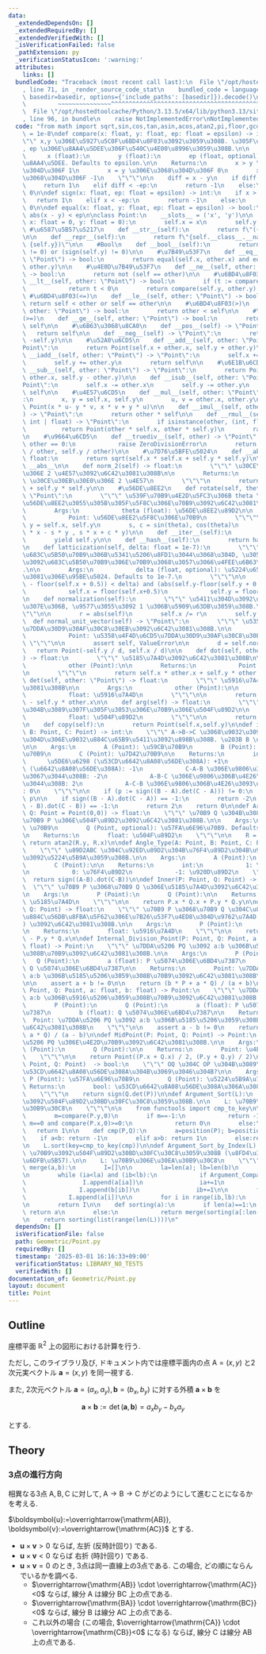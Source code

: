 ```yaml
---
data:
  _extendedDependsOn: []
  _extendedRequiredBy: []
  _extendedVerifiedWith: []
  _isVerificationFailed: false
  _pathExtension: py
  _verificationStatusIcon: ':warning:'
  attributes:
    links: []
  bundledCode: "Traceback (most recent call last):\n  File \"/opt/hostedtoolcache/Python/3.13.5/x64/lib/python3.13/site-packages/onlinejudge_verify/documentation/build.py\"\
    , line 71, in _render_source_code_stat\n    bundled_code = language.bundle(stat.path,\
    \ basedir=basedir, options={'include_paths': [basedir]}).decode()\n          \
    \         ~~~~~~~~~~~~~~~^^^^^^^^^^^^^^^^^^^^^^^^^^^^^^^^^^^^^^^^^^^^^^^^^^^^^^^^^^^^^^^^^^\n\
    \  File \"/opt/hostedtoolcache/Python/3.13.5/x64/lib/python3.13/site-packages/onlinejudge_verify/languages/python.py\"\
    , line 96, in bundle\n    raise NotImplementedError\nNotImplementedError\n"
  code: "from math import sqrt,sin,cos,tan,asin,acos,atan2,pi,floor,gcd\n\nepsilon\
    \ = 1e-8\ndef compare(x: float, y: float, ep: float = epsilon) -> int:\n    \"\
    \"\" x,y \u306E\u5927\u5C0F\u6BD4\u8F03\u3092\u3059\u308B. \u305F\u3060\u3057\
    , ep \u306E\u8AA4\u5DEE\u306F\u540C\u4E00\u8996\u3059\u308B.\n\n    Args:\n  \
    \      x (float):\n        y (float):\n        ep (float, optional): \u8A31\u5BB9\
    \u8AA4\u5DEE. Defaults to epsilon.\n\n    Returns:\n        x > y \u306E\u3068\
    \u304D\u306F 1\n        x = y \u306E\u3068\u304D\u306F 0\n        x < y \u306E\
    \u3068\u304D\u306F -1\n    \"\"\"\n\n    diff = x - y\n    if diff > ep:\n   \
    \     return 1\n    elif diff < -ep:\n        return -1\n    else:\n        return\
    \ 0\n\ndef sign(x: float, ep: float = epsilon) -> int:\n    if x > ep:\n     \
    \   return 1\n    elif x < -ep:\n        return -1\n    else:\n        return\
    \ 0\n\ndef equal(x: float, y: float, ep: float = epsilon) -> bool:\n    return\
    \ abs(x - y) < ep\n\nclass Point:\n    __slots__ = ('x', 'y')\n\n    def __init__(self,\
    \ x: float = 0, y: float = 0):\n        self.x = x\n        self.y = y\n\n   \
    \ #\u6587\u5B57\u5217\n    def __str__(self):\n        return f\"({self.x}, {self.y})\"\
    \n\n    def __repr__(self):\n        return f\"{self.__class__.__name__}({self.x},\
    \ {self.y})\"\n\n    #Bool\n    def __bool__(self):\n        return (sign(self.x)\
    \ != 0) or (sign(self.y) != 0)\n\n    #\u7B49\u53F7\n    def __eq__(self, other:\
    \ \"Point\") -> bool:\n        return equal(self.x, other.x) and equal(self.y,\
    \ other.y)\n\n    #\u4E0D\u7B49\u53F7\n    def __ne__(self, other: \"Point\")\
    \ -> bool:\n        return not (self == other)\n\n    #\u6BD4\u8F03(<)\n    def\
    \ __lt__(self, other: \"Point\") -> bool:\n        if (t := compare(self.x, other.x)):\n\
    \            return t < 0\n        return compare(self.y, other.y) < 0\n\n   \
    \ #\u6BD4\u8F03(<=)\n    def __le__(self, other: \"Point\") -> bool:\n       \
    \ return self < other or self == other\n\n    #\u6BD4\u8F03(>)\n    def __gt__(self,\
    \ other: \"Point\") -> bool:\n        return other < self\n\n    #\u6BD4\u8F03\
    (>=)\n    def __ge__(self, other: \"Point\") -> bool:\n        return other <=\
    \ self\n\n    #\u6B63\u3068\u8CA0\n    def __pos__(self) -> \"Point\":\n     \
    \   return self\n\n    def __neg__(self) -> \"Point\":\n        return Point(-self.x,\
    \ -self.y)\n\n    #\u52A0\u6CD5\n    def __add__(self, other: \"Point\") -> \"\
    Point\":\n        return Point(self.x + other.x, self.y + other.y)\n\n    def\
    \ __iadd__(self, other: \"Point\") -> \"Point\":\n        self.x += other.x\n\
    \        self.y += other.y\n        return self\n\n    #\u6E1B\u6CD5\n    def\
    \ __sub__(self, other: \"Point\") -> \"Point\":\n        return Point(self.x -\
    \ other.x, self.y - other.y)\n\n    def __isub__(self, other: \"Point\") -> \"\
    Point\":\n        self.x -= other.x\n        self.y -= other.y\n        return\
    \ self\n\n    #\u4E57\u6CD5\n    def __mul__(self, other: \"Point\") -> \"Point\"\
    :\n        x, y = self.x, self.y\n        u, v = other.x, other.y\n        return\
    \ Point(x * u- y * v, x * v + y * u)\n\n    def __imul__(self, other: \"Point\"\
    ) -> \"Point\":\n        return other * self\n\n    def __rmul__(self, other:\
    \ int | float) -> \"Point\":\n        if isinstance(other, (int, float)):\n  \
    \          return Point(other * self.x, other * self.y)\n        raise NotImplemented\n\
    \n    #\u9664\u6CD5\n    def __truediv__(self, other) -> \"Point\":\n        if\
    \ other == 0:\n            raise ZeroDivisionError\n        return Point(self.x\
    \ / other, self.y / other)\n\n    #\u7D76\u5BFE\u5024\n    def __abs__(self) ->\
    \ float:\n        return sqrt(self.x * self.x + self.y * self.y)\n\n    norm =\
    \ __abs__\n\n    def norm_2(self) -> float:\n        \"\"\" \u30CE\u30EB\u30E0\
    \u306E 2 \u4E57\u3092\u6C42\u3081\u308B\n\n        Returns:\n            float:\
    \ \u30CE\u30EB\u30E0\u306E 2 \u4E57\n        \"\"\"\n        return self.x * self.x\
    \ + self.y * self.y\n\n    #\u56DE\u8EE2\n    def rotate(self, theta: float) ->\
    \ \"Point\":\n        \"\"\" \u539F\u70B9\u4E2D\u5FC3\u306B theta \u3060\u3051\
    \u56DE\u8EE2\u3055\u305B\u305F\u5F8C\u306E\u70B9\u3092\u6C42\u3081\u308B.\n\n\
    \        Args:\n            theta (float): \u56DE\u8EE2\u89D2\n\n        Returns:\n\
    \            Point: \u56DE\u8EE2\u5F8C\u306E\u70B9\n        \"\"\"\n        x,\
    \ y = self.x, self.y\n        s, c = sin(theta), cos(theta)\n        return Point(c\
    \ * x - s * y , s * x + c * y)\n\n    def __iter__(self):\n        yield self.x\n\
    \        yield self.y\n\n    def __hash__(self):\n        return hash((self.x,self.y))\n\
    \n    def latticization(self, delta: float = 1e-7):\n        \"\"\" \u70B9\u304C\
    \u683C\u5B50\u70B9\u306B\u5341\u5206\u8FD1\u3044\u3068\u304D, \u3053\u306E\u70B9\
    \u3092\u683C\u5B50\u70B9\u306E\u70B9\u3068\u3057\u3066\u4FEE\u6B63\u3059\u308B\
    .\n\n        Args:\n            delta (float, optional): \u5224\u65AD\u306E\u305F\
    \u3081\u306E\u95BE\u5024. Defaults to 1e-7.\n        \"\"\"\n\n        if (abs(self.x\
    \ - floor(self.x + 0.5)) < delta) and (abs(self.y-floor(self.y + 0.5)) < delta):\n\
    \            self.x = floor(self.x+0.5)\n            self.y = floor(self.y+0.5)\n\
    \n    def normalization(self):\n        \"\"\" \u5411\u304D\u3092\u305D\u306E\u307E\
    \u307E\u306B, \u9577\u3055\u3092 1 \u306B\u5909\u63DB\u3059\u308B.\n        \"\
    \"\"\n\n        r = abs(self)\n        self.x /= r\n        self.y /= r\n\n  \
    \  def normal_unit_vector(self) -> \"Point\":\n        \"\"\" \u5358\u4F4D\u6CD5\
    \u7DDA\u30D9\u30AF\u30C8\u30EB\u3092\u6C42\u3081\u308B.\n\n        Returns:\n\
    \            Point: \u5358\u4F4D\u6CD5\u7DDA\u30D9\u30AF\u30C8\u30EB\n       \
    \ \"\"\"\n\n        assert self, ValueError\n\n        d = self.norm()\n     \
    \   return Point(-self.y / d, self.x / d)\n\n    def dot(self, other: \"Point\"\
    ) -> float:\n        \"\"\" \u5185\u7A4D\u3092\u6C42\u3081\u308B\n\n        Args:\n\
    \            other (Point):\n\n        Returns:\n            Point: \u5185\u7A4D\
    \n        \"\"\"\n        return self.x * other.x + self.y * other.y\n\n    def\
    \ det(self, other: \"Point\") -> float:\n        \"\"\" \u5916\u7A4D\u3092\u6C42\
    \u3081\u308B\n\n        Args:\n            other (Point):\n\n        Returns:\n\
    \            float: \u5916\u7A4D\n        \"\"\"\n\n        return self.x * other.y\
    \ - self.y * other.x\n\n    def arg(self) -> float:\n        \"\"\" \u539F\u70B9\
    \u304B\u3089\u307F\u305F\u3053\u306E\u70B9\u306E\u504F\u89D2\n\n        Returns:\n\
    \            float: \u504F\u89D2\n        \"\"\"\n\n        return atan2(self.y,self.x)\n\
    \n    def copy(self):\n        return Point(self.x,self.y)\n\ndef iSP(A: Point,\
    \ B: Point, C: Point) -> int:\n    \"\"\" A->B->C \u3068\u9032\u3093\u3060\u3068\
    \u304D\u306E\u9032\u884C\u65B9\u5411\u3092\u898B\u308B. \u203B B \u304C\u4E2D\u5FC3\
    \n\n    Args:\n        A (Point): \u59CB\u70B9\n        B (Point): \u4E2D\u7D99\
    \u70B9\n        C (Point): \u7D42\u70B9\n\n    Returns:\n        int:\n      \
    \      \u5DE6\u6298 (\u53CD\u6642\u8A08\u56DE\u308A): +1\n            \u53F3\u6298\
    \ (\u6642\u8A08\u56DE\u308A): -1\n            C-A-B \u306E\u9806\u306B\u4E26\u3093\
    \u3067\u3044\u308B: -2\n            A-B-C \u306E\u9806\u306B\u4E26\u3093\u3067\
    \u3044\u308B: 2\n            A-C-B \u306E\u9806\u306B\u4E26\u3093\u3067\u3044\u308B\
    : 0\n    \"\"\"\n\n    if (p := sign((B - A).det(C - A))) != 0:\n        return\
    \ p\n\n    if sign((B - A).dot(C - A)) == -1:\n        return -2\n    if sign((A\
    \ - B).dot(C - B)) == -1:\n        return 2\n    return 0\n\ndef Arg(P: Point,\
    \ Q: Point = Point(0,0)) -> float:\n    \"\"\" \u70B9 Q \u304B\u3089\u898B\u305F\
    \u70B9 P \u306E\u504F\u89D2\u3092\u6C42\u3081\u308B.\n\n    Args:\n        P (Point):\
    \ \u70B9\n        Q (Point, optional): \u57FA\u6E96\u70B9. Defaults to Point(0,0).\n\
    \n    Returns:\n        float: \u504F\u89D2\n    \"\"\"\n\n    R = P - Q\n   \
    \ return atan2(R.y, R.x)\n\ndef Angle_Type(A: Point, B: Point, C: Point) -> int:\n\
    \    \"\"\" \u89D2ABC \u304C\u92ED\u89D2\u304B\u76F4\u89D2\u304B\u920D\u89D2\u304B\
    \u3092\u5224\u5B9A\u3059\u308B.\n\n    Args:\n        A (Point):\n        B (Point):\n\
    \        C (Point):\n\n    Returns:\n        int:\n            1: \u92ED\u89D2\
    \n            0: \u76F4\u89D2\n            -1: \u920D\u89D2\n    \"\"\"\n\n  \
    \  return sign((A-B).dot(C-B))\n\ndef Inner(P: Point, Q: Point) -> float:\n  \
    \  \"\"\" \u70B9 P \u3068\u70B9 Q \u306E\u5185\u7A4D\u3092\u6C42\u3081\u308B.\n\
    \n    Args:\n        P (Point):\n        Q (Point):\n\n    Returns:\n        float:\
    \ \u5185\u7A4D\n    \"\"\"\n\n    return P.x * Q.x + P.y * Q.y\n\ndef Det(P: Point,\
    \ Q: Point) -> float:\n    \"\"\" \u70B9 P \u3068\u70B9 Q \u304C\u8CBC\u308B\u5E73\
    \u884C\u56DB\u8FBA\u5F62\u306E\u7B26\u53F7\u4ED8\u304D\u9762\u7A4D (\u5916\u7A4D\
    ) \u3092\u6C42\u3081\u308B.\n\n    Args:\n        P (Point):\n        Q (Point):\n\
    \n    Returns:\n        float: \u5916\u7A4D\n    \"\"\"\n\n    return P.x * Q.y\
    \ - P.y * Q.x\n\ndef Internal_Division_Point(P: Point, Q: Point, a: float, b:\
    \ float) -> Point:\n    \"\"\" \u7DDA\u5206 PQ \u3092 a:b \u306B\u5185\u5206\u3059\
    \u308B\u70B9\u3092\u6C42\u3081\u308B.\n\n    Args:\n        P (Point):\n     \
    \   Q (Point):\n        a (float): P \u5074\u306E\u6BD4\u7387\n        b (float):\
    \ Q \u5074\u306E\u6BD4\u7387\n\n    Returns:\n        Point: \u7DDA\u5206 PQ \u3092\
    \ a:b \u306B\u5185\u5206\u3059\u308B\u70B9\u3092\u6C42\u3081\u308B\n    \"\"\"\
    \n\n    assert a + b != 0\n\n    return (b * P + a * Q) / (a + b)\n\ndef External_Division_Point(P:\
    \ Point, Q: Point, a: float, b: float) -> Point:\n    \"\"\" \u7DDA\u5206 PQ \u3092\
    \ a:b \u306B\u5916\u5206\u3059\u308B\u70B9\u3092\u6C42\u3081\u308B.\n\n    Args:\n\
    \        P (Point):\n        Q (Point):\n        a (float): P \u5074\u306E\u6BD4\
    \u7387\n        b (float): Q \u5074\u306E\u6BD4\u7387\n\n    Returns:\n      \
    \  Point: \u7DDA\u5206 PQ \u3092 a:b \u306B\u5185\u5206\u3059\u308B\u70B9\u3092\
    \u6C42\u3081\u308B\n    \"\"\"\n\n    assert a - b != 0\n    return (-b * P +\
    \ a * Q) / (a - b)\n\ndef MidPoint(P: Point, Q: Point) -> Point:\n    \"\"\" \u7DDA\
    \u5206 PQ \u306E\u4E2D\u70B9\u3092\u6C42\u3081\u308B.\n\n    Args:\n        P\
    \ (Point):\n        Q (Point):\n\n    Returns:\n        Point: \u4E2D\u70B9\n\
    \    \"\"\"\n\n    return Point((P.x + Q.x) / 2, (P.y + Q.y) / 2)\n\ndef Argument_Compare(P:\
    \ Point, Q: Point)  -> bool:\n    \"\"\" OQ \u304C OP \u304B\u3089\u307F\u3066\
    \u53CD\u6642\u8A08\u56DE\u308A\u304B\u3069\u3046\u304B?\n\n    Args:\n       \
    \ P (Point): \u57FA\u6E96\u70B9\n        Q (Point): \u5224\u5B9A\u70B9\n\n   \
    \ Returns:\n        bool: \u53CD\u6642\u8A08\u56DE\u308A\u306A\u3089\u3070 True\n\
    \    \"\"\"\n    return sign(Q.det(P))\n\ndef Argument_Sort(L):\n    \"\"\" \u70B9\
    \u3092\u504F\u89D2\u30BD\u30FC\u30C8\u3059\u308B.\n\n    L: \u70B9\u306E\u30EA\
    \u30B9\u30C8\n    \"\"\"\n\n    from functools import cmp_to_key\n\n    def position(P):\n\
    \        m=compare(P.y,0)\n        if m==-1:\n            return -1\n        elif\
    \ m==0 and compare(P.x,0)>=0:\n            return 0\n        else:\n         \
    \   return 1\n\n    def cmp(P,Q):\n        a=position(P); b=position(Q)\n    \
    \    if a<b: return -1\n        elif a>b: return 1\n        else:return -compare(P.det(Q),0)\n\
    \n    L.sort(key=cmp_to_key(cmp))\n\ndef Argument_Sort_by_Index(L):\n    \"\"\"\
    \ \u70B9\u3092\u504F\u89D2\u30BD\u30FC\u30C8\u3059\u308B (\u8FD4\u308A\u5024\u306F\
    \u6DFB\u5B57).\n\n    L: \u70B9\u306E\u30EA\u30B9\u30C8\n    \"\"\"\n\n    def\
    \ merge(a,b):\n        I=[]\n\n        la=len(a); lb=len(b)\n        ia=0; ib=0\n\
    \n        while (ia<la) and (ib<lb):\n            if Argument_Compare(L[a[ia]],L[b[ib]])<=0:\n\
    \                I.append(a[ia])\n                ia+=1\n            else:\n \
    \               I.append(b[ib])\n                ib+=1\n\n        for i in range(ia,la):\n\
    \            I.append(a[i])\n\n        for i in range(ib,lb):\n            I.append(b[i])\n\
    \n        return I\n\n    def sorting(a):\n        if len(a)==1:\n           \
    \ return a\n        else:\n            return merge(sorting(a[:len(a)//2]),sorting(a[len(a)//2:]))\n\
    \n    return sorting(list(range(len(L))))\n"
  dependsOn: []
  isVerificationFile: false
  path: Geometric/Point.py
  requiredBy: []
  timestamp: '2025-03-01 16:16:33+09:00'
  verificationStatus: LIBRARY_NO_TESTS
  verifiedWith: []
documentation_of: Geometric/Point.py
layout: document
title: Point
---
```


## Outline

座標平面 $\mathbb{R}^2$ 上の図形における計算を行う.

ただし, このライブラリ及び, ドキュメント内では座標平面内の点 $\mathrm{A}=(x,y)$ と2次元実ベクトル $\boldsymbol{a}=(x,y)$ を同一視する.

また, 2次元ベクトル $\boldsymbol{a}=(a_x, a_y), \boldsymbol{b}=(b_x, b_y)$ に対する外積 $\boldsymbol{a} \times \boldsymbol{b}$ を

$$\boldsymbol{a} \times \boldsymbol{b}:=\det (\boldsymbol{a}, \boldsymbol{b})=a_x b_y-b_x a_y$$

とする.

## Theory

### 3点の進行方向

相異なる3点 $\mathrm{A}, \mathrm{B}, \mathrm{C}$ に対して, $\mathrm{A} \to \mathrm{B} \to \mathrm{C}$ がどのようにして進むことになるかを考える.

$\boldsymbol{u}:=\overrightarrow{\mathrm{AB}}, \boldsymbol{v}:=\overrightarrow{\mathrm{AC}}$ とする.

- $\boldsymbol{u} \times \boldsymbol{v}>0$ ならば, 左折 (反時計回り) である.
- $\boldsymbol{u} \times \boldsymbol{v}<0$ ならば 右折 (時計回り) である.
- $\boldsymbol{u} \times \boldsymbol{v}=0$ のとき, 3点は同一直線上の3点である. この場合, どの順にならんでいるかを調べる.
  - $\overrightarrow{\mathrm{AB}} \cdot \overrightarrow{\mathrm{AC}}<0$ ならば, 線分 $\mathrm{A}$ は線分 $\mathrm{BC}$ 上の点である.
  - $\overrightarrow{\mathrm{BA}} \cdot \overrightarrow{\mathrm{BC}}<0$ ならば, 線分 $\mathrm{B}$ は線分 $\mathrm{AC}$ 上の点である.
  - これ以外の場合 (この場合, $\overrightarrow{\mathrm{CA}} \cdot \overrightarrow{\mathrm{CB}}<0$ になる) ならば, 線分 $\mathrm{C}$ は線分 $\mathrm{AB}$ 上の点である.
